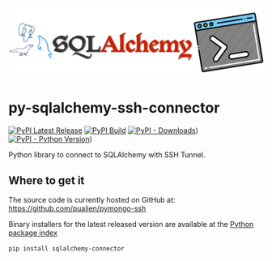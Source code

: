 ![sqlalchemy-connector](https://github.com/pualien/py-sqlalchemy-ssh-connector/blob/master/images/logo.png?raw=true)

# py-sqlalchemy-ssh-connector
[![PyPI Latest Release](https://img.shields.io/pypi/v/sqlalchemy-connector.svg)](https://pypi.org/project/sqlalchemy-connector/)
[![PyPI Build](https://github.com/pualien/py-sqlalchemy-ssh-connector/workflows/PyPI%20Build/badge.svg)](https://github.com/pualien/py-sqlalchemy-ssh-connector/actions)
[![PyPI - Downloads](https://img.shields.io/pypi/dm/sqlalchemy-connector)](https://pypi.org/project/sqlalchemy-connector/))
[![PyPI - Python Version](https://img.shields.io/pypi/pyversions/sqlalchemy-connector.svg)](https://pypi.org/project/sqlalchemy-connector/))

Python library to connect to SQLAlchemy with SSH Tunnel.

## Where to get it

The source code is currently hosted on GitHub at:
<https://github.com/pualien/pymongo-ssh>

Binary installers for the latest released version are available at the
[Python package index](https://pypi.org/project/pymongo-ssh/)

```sh
pip install sqlalchemy-connector
```